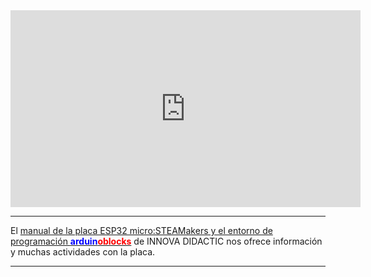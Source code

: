 <center>

<iframe width="560" height="315" src="https://www.youtube.com/embed/bdYHTYoldFQ?si=cUAIR1Mq7hHIeZ6C" title="YouTube video player" frameborder="0" allow="accelerometer; autoplay; clipboard-write; encrypted-media; gyroscope; picture-in-picture; web-share" referrerpolicy="strict-origin-when-cross-origin" allowfullscreen></iframe>

</center>

<hr size="2px" color="cian" />

El [manual de la placa ESP32 micro:STEAMakers y el entorno de programación <b><FONT COLOR=#0000FF>arduin</font><FONT COLOR=#FF0000>oblocks</font></b>](https://www.dropbox.com/scl/fi/25ntls7xhvou5oyidylwb/Manual-ESP32-micro_STEAMakers.pdf?rlkey=vsa2hkyuduwawrbpbfuhxcycx&e=1&dl=0) de INNOVA DIDACTIC nos ofrece información y muchas actividades con la placa.

<hr size="2px" color="cian" />
